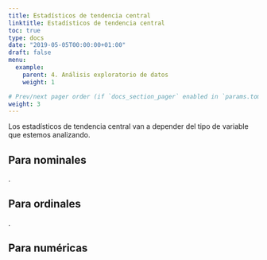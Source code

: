 ```yaml
---
title: Estadísticos de tendencia central
linktitle: Estadísticos de tendencia central
toc: true
type: docs
date: "2019-05-05T00:00:00+01:00"
draft: false
menu:
  example:
    parent: 4. Análisis exploratorio de datos
    weight: 1

# Prev/next pager order (if `docs_section_pager` enabled in `params.toml`)
weight: 3
---
```


Los estadísticos de tendencia central van a depender del tipo de variable que estemos analizando.

## Para nominales

.


## Para ordinales

.

## Para numéricas